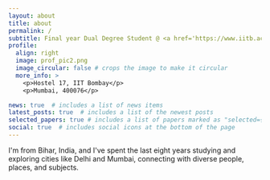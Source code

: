 ```yaml
---
layout: about
title: about
permalink: /
subtitle: Final year Dual Degree Student @ <a href='https://www.iitb.ac.in/'>IIT Bombay</a> pursuing integrated BTech (Metallurgical Engineering & Material Science) and MTech (Healthcare Informatics)
profile:
  align: right
  image: prof_pic2.png
  image_circular: false # crops the image to make it circular
  more_info: >
    <p>Hostel 17, IIT Bombay</p>
    <p>Mumbai, 400076</p>

news: true  # includes a list of news items
latest_posts: true  # includes a list of the newest posts
selected_papers: true # includes a list of papers marked as "selected={true}"
social: true  # includes social icons at the bottom of the page
---
```


I'm from Bihar, India, and I've spent the last eight years studying and exploring cities like Delhi and Mumbai, connecting with diverse people, places, and subjects.

